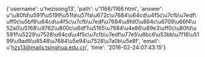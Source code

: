 {'username': u'hezisong13', 'path': u'1166/1166.html', 'answer': u'\u80fd\u591f\u5199\u51fa\u57fa\u672c\u7684\u64cd\u4f5c\u7cfb\u7edf\uff0c\u5bf9\u64cd\u4f5c\u7cfb\u7edf\u7684\u8fd0\u884c\u6709\u66f4\u52a0\u5168\u9762\u800c\u6df1\u5165\u7684\u4e86\u89e3\uff0c\u80fd\u591f\u5229\u7528\u64cd\u4f5c\u7cfb\u7edf\u77e5\u8bc6\u53bb\u7f16\u5199\u9ad8\u6548\u7684\u5e94\u7528\u7a0b\u5e8f', 'email': u'hzs13@mails.tsinghua.edu.cn', 'time': '2016-02-24:07:43:15'}
